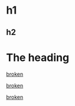 <!--
 - SPDX-FileCopyrightText: 2022 Serokell <https://serokell.io>
 -
 - SPDX-License-Identifier: MPL-2.0
 -->
# h1

## h2

# The heading

[broken](#h3)

[broken](#heading)

[broken](#really-unique-anchor)
